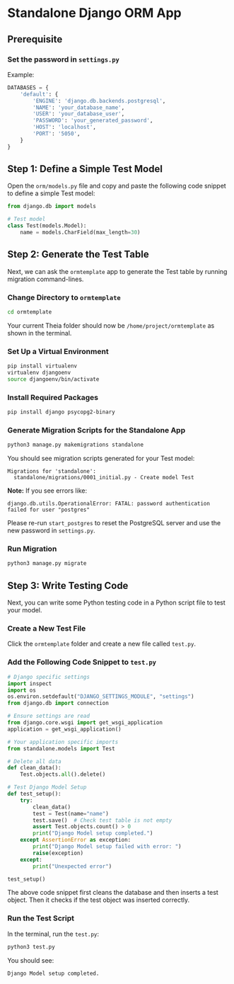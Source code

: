 # Standalone Django ORM App

## Prerequisite

### Set the password in `settings.py`

Example:

```python
DATABASES = {
    'default': {
        'ENGINE': 'django.db.backends.postgresql',
        'NAME': 'your_database_name',
        'USER': 'your_database_user',
        'PASSWORD': 'your_generated_password',
        'HOST': 'localhost',
        'PORT': '5050',
    }
}
```

## Step 1: Define a Simple Test Model

Open the `orm/models.py` file and copy and paste the following code snippet to define a simple Test model:

```python
from django.db import models

# Test model
class Test(models.Model):
    name = models.CharField(max_length=30)
```

## Step 2: Generate the Test Table

Next, we can ask the `ormtemplate` app to generate the Test table by running migration command-lines.

### Change Directory to `ormtemplate`

```sh
cd ormtemplate
```

Your current Theia folder should now be `/home/project/ormtemplate` as shown in the terminal.

### Set Up a Virtual Environment

```sh
pip install virtualenv
virtualenv djangoenv
source djangoenv/bin/activate
```

### Install Required Packages

```sh
pip install django psycopg2-binary
```

### Generate Migration Scripts for the Standalone App

```sh
python3 manage.py makemigrations standalone
```

You should see migration scripts generated for your Test model:

```
Migrations for 'standalone':
  standalone/migrations/0001_initial.py - Create model Test
```

**Note:** If you see errors like:

```
django.db.utils.OperationalError: FATAL: password authentication failed for user "postgres"
```

Please re-run `start_postgres` to reset the PostgreSQL server and use the new password in `settings.py`.

### Run Migration

```sh
python3 manage.py migrate
```

## Step 3: Write Testing Code

Next, you can write some Python testing code in a Python script file to test your model.

### Create a New Test File

Click the `ormtemplate` folder and create a new file called `test.py`.

### Add the Following Code Snippet to `test.py`

```python
# Django specific settings
import inspect
import os
os.environ.setdefault("DJANGO_SETTINGS_MODULE", "settings")
from django.db import connection

# Ensure settings are read
from django.core.wsgi import get_wsgi_application
application = get_wsgi_application()

# Your application specific imports
from standalone.models import Test

# Delete all data
def clean_data():
    Test.objects.all().delete()

# Test Django Model Setup
def test_setup():
    try:
        clean_data()
        test = Test(name="name")
        test.save()  # Check test table is not empty
        assert Test.objects.count() > 0
        print("Django Model setup completed.")
    except AssertionError as exception:
        print("Django Model setup failed with error: ")
        raise(exception)
    except:
        print("Unexpected error")

test_setup()
```

The above code snippet first cleans the database and then inserts a test object. Then it checks if the test object was inserted correctly.

### Run the Test Script

In the terminal, run the `test.py`:

```sh
python3 test.py
```

You should see:

```
Django Model setup completed.
```
